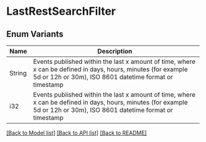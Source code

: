 # LastRestSearchFilter

## Enum Variants

| Name | Description |
|---- | -----|
| String | Events published within the last x amount of time, where x can be defined in days, hours, minutes (for example 5d or 12h or 30m), ISO 8601 datetime format or timestamp |
| i32 | Events published within the last x amount of time, where x can be defined in days, hours, minutes (for example 5d or 12h or 30m), ISO 8601 datetime format or timestamp |

[[Back to Model list]](../README.md#documentation-for-models) [[Back to API list]](../README.md#documentation-for-api-endpoints) [[Back to README]](../README.md)


